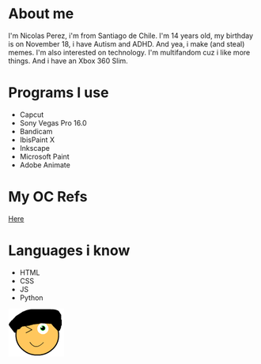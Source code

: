 # About me
I'm Nicolas Perez, i'm from Santiago de Chile. I'm 14 years old, my birthday is on November 18, i have Autism and ADHD. And yea, i make (and steal) memes. I'm also interested on technology. I'm multifandom cuz i like more things. And i have an Xbox 360 Slim.

# Programs I use
- Capcut
- Sony Vegas Pro 16.0
- Bandicam
- IbisPaint X
- Inkscape
- Microsoft Paint
- Adobe Animate

# My OC Refs
[Here](https://nicolasperez.neocities.org/oc/)

# Languages i know
- HTML
- CSS
- JS
- Python

![Me](iconos.png)

<!---
nicoanimateyt/nicoanimateyt is a ✨ special ✨ repository because its `README.md` (this file) appears on your GitHub profile.
You can click the Preview link to take a look at your changes.

--->
